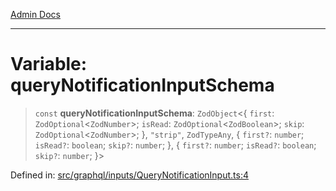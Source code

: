 [Admin Docs](/)

***

# Variable: queryNotificationInputSchema

> `const` **queryNotificationInputSchema**: `ZodObject`\<\{ `first`: `ZodOptional`\<`ZodNumber`\>; `isRead`: `ZodOptional`\<`ZodBoolean`\>; `skip`: `ZodOptional`\<`ZodNumber`\>; \}, `"strip"`, `ZodTypeAny`, \{ `first?`: `number`; `isRead?`: `boolean`; `skip?`: `number`; \}, \{ `first?`: `number`; `isRead?`: `boolean`; `skip?`: `number`; \}\>

Defined in: [src/graphql/inputs/QueryNotificationInput.ts:4](https://github.com/Sourya07/talawa-api/blob/2dc82649c98e5346c00cdf926fe1d0bc13ec1544/src/graphql/inputs/QueryNotificationInput.ts#L4)
